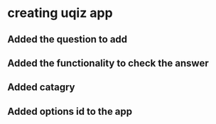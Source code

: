 # creating uqiz app

## Added the question to add

## Added the functionality to check the answer

## Added catagry

## Added options id to the app
